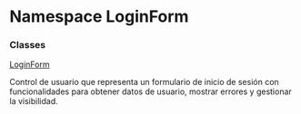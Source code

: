 # <a id="LoginForm"></a> Namespace LoginForm

### Classes

 [LoginForm](LoginForm.LoginForm.md)

Control de usuario que representa un formulario de inicio de sesión con funcionalidades para obtener datos de usuario, mostrar errores y gestionar la visibilidad.

